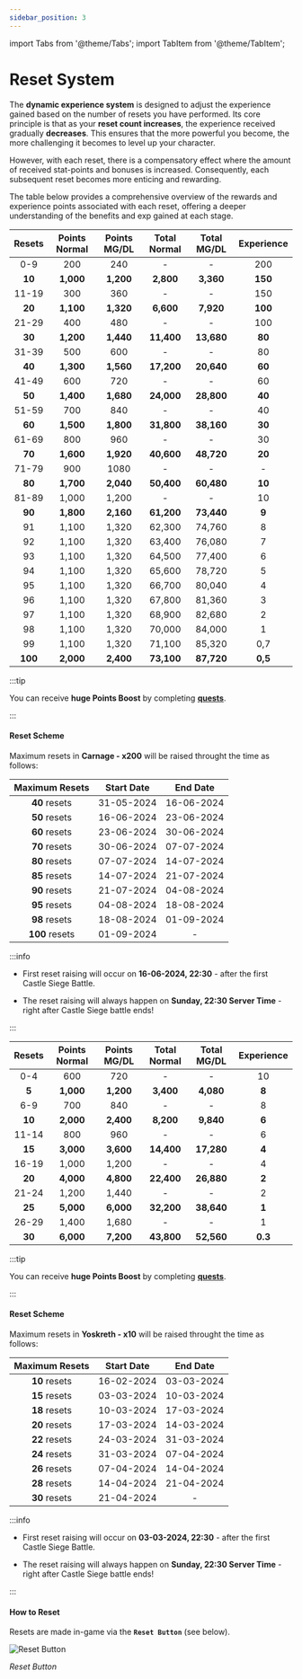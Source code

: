 ```yaml
---
sidebar_position: 3
---
```


import Tabs from '@theme/Tabs';
import TabItem from '@theme/TabItem';

# Reset System

The **dynamic experience system** is designed to adjust the experience gained based on the number of resets you have performed. Its core principle is that as your **reset count increases**, the experience received gradually **decreases**. This ensures that the more powerful you become, the more challenging it becomes to level up your character.

However, with each reset, there is a compensatory effect where the amount of received stat-points and bonuses is increased. Consequently, each subsequent reset becomes more enticing and rewarding.

The table below provides a comprehensive overview of the rewards and experience points associated with each reset, offering a deeper understanding of the benefits and exp gained at each stage.

<Tabs lazy>
  <TabItem value="carnage-200" label="Carnage - x200">

| Resets  | Points Normal | Points MG/DL | Total Normal | Total MG/DL | Experience |
| :-----: | :-----------: | :----------: | :----------: | :---------: | :--------: |
|   0-9   |      200      |     240      |      -       |      -      |    200     |
| **10**  |   **1,000**   |  **1,200**   |  **2,800**   |  **3,360**  |  **150**   |
|  11-19  |      300      |     360      |      -       |      -      |    150     |
| **20**  |   **1,100**   |  **1,320**   |  **6,600**   |  **7,920**  |  **100**   |
|  21-29  |      400      |     480      |      -       |      -      |    100     |
| **30**  |   **1,200**   |  **1,440**   |  **11,400**  | **13,680**  |   **80**   |
|  31-39  |      500      |     600      |      -       |      -      |     80     |
| **40**  |   **1,300**   |  **1,560**   |  **17,200**  | **20,640**  |   **60**   |
|  41-49  |      600      |     720      |      -       |      -      |     60     |
| **50**  |   **1,400**   |  **1,680**   |  **24,000**  | **28,800**  |   **40**   |
|  51-59  |      700      |     840      |      -       |      -      |     40     |
| **60**  |   **1,500**   |  **1,800**   |  **31,800**  | **38,160**  |   **30**   |
|  61-69  |      800      |     960      |      -       |      -      |     30     |
| **70**  |   **1,600**   |  **1,920**   |  **40,600**  | **48,720**  |   **20**   |
|  71-79  |      900      |     1080     |      -       |      -      |     -      |
| **80**  |   **1,700**   |  **2,040**   |  **50,400**  | **60,480**  |   **10**   |
|  81-89  |     1,000     |    1,200     |      -       |      -      |     10     |
| **90**  |   **1,800**   |  **2,160**   |  **61,200**  | **73,440**  |   **9**    |
|   91    |     1,100     |    1,320     |    62,300    |   74,760    |     8      |
|   92    |     1,100     |    1,320     |    63,400    |   76,080    |     7      |
|   93    |     1,100     |    1,320     |    64,500    |   77,400    |     6      |
|   94    |     1,100     |    1,320     |    65,600    |   78,720    |     5      |
|   95    |     1,100     |    1,320     |    66,700    |   80,040    |     4      |
|   96    |     1,100     |    1,320     |    67,800    |   81,360    |     3      |
|   97    |     1,100     |    1,320     |    68,900    |   82,680    |     2      |
|   98    |     1,100     |    1,320     |    70,000    |   84,000    |     1      |
|   99    |     1,100     |    1,320     |    71,100    |   85,320    |    0,7     |
| **100** |   **2,000**   |  **2,400**   |  **73,100**  | **87,720**  |  **0,5**   |

:::tip

You can receive **huge Points Boost** by completing [**quests**](/gameplay-systems/quest-system).

:::

#### Reset Scheme

Maximum resets in **Carnage - x200** will be raised throught the time as follows:

| Maximum Resets | Start Date |  End Date  |
| :------------: | :--------: | :--------: |
| **40** resets  | 31-05-2024 | 16-06-2024 |
| **50** resets  | 16-06-2024 | 23-06-2024 |
| **60** resets  | 23-06-2024 | 30-06-2024 |
| **70** resets  | 30-06-2024 | 07-07-2024 |
| **80** resets  | 07-07-2024 | 14-07-2024 |
| **85** resets  | 14-07-2024 | 21-07-2024 |
| **90** resets  | 21-07-2024 | 04-08-2024 |
| **95** resets  | 04-08-2024 | 18-08-2024 |
| **98** resets  | 18-08-2024 | 01-09-2024 |
| **100** resets | 01-09-2024 |     -      |

:::info

- First reset raising will occur on **16-06-2024, 22:30** - after the first Castle Siege Battle.

- The reset raising will always happen on **Sunday, 22:30 Server Time** - right after Castle Siege battle ends!

:::

  </TabItem>

  <TabItem value="yoskreth-10" label="Yoskreth - x10">

| Resets | Points Normal | Points MG/DL | Total Normal | Total MG/DL | Experience |
| :----: | :-----------: | :----------: | :----------: | :---------: | :--------: |
|  0-4   |      600      |     720      |      -       |      -      |     10     |
| **5**  |   **1,000**   |  **1,200**   |  **3,400**   |  **4,080**  |   **8**    |
|  6-9   |      700      |     840      |      -       |      -      |     8      |
| **10** |   **2,000**   |  **2,400**   |  **8,200**   |  **9,840**  |   **6**    |
| 11-14  |      800      |     960      |      -       |      -      |     6      |
| **15** |   **3,000**   |  **3,600**   |  **14,400**  | **17,280**  |   **4**    |
| 16-19  |     1,000     |    1,200     |      -       |      -      |     4      |
| **20** |   **4,000**   |  **4,800**   |  **22,400**  | **26,880**  |   **2**    |
| 21-24  |     1,200     |    1,440     |      -       |      -      |     2      |
| **25** |   **5,000**   |  **6,000**   |  **32,200**  | **38,640**  |   **1**    |
| 26-29  |     1,400     |    1,680     |      -       |      -      |     1      |
| **30** |   **6,000**   |  **7,200**   |  **43,800**  | **52,560**  |  **0.3**   |

:::tip

You can receive **huge Points Boost** by completing [**quests**](/gameplay-systems/quest-system).

:::

#### Reset Scheme

Maximum resets in **Yoskreth - x10** will be raised throught the time as follows:

| Maximum Resets | Start Date |  End Date  |
| :------------: | :--------: | :--------: |
| **10** resets  | 16-02-2024 | 03-03-2024 |
| **15** resets  | 03-03-2024 | 10-03-2024 |
| **18** resets  | 10-03-2024 | 17-03-2024 |
| **20** resets  | 17-03-2024 | 14-03-2024 |
| **22** resets  | 24-03-2024 | 31-03-2024 |
| **24** resets  | 31-03-2024 | 07-04-2024 |
| **26** resets  | 07-04-2024 | 14-04-2024 |
| **28** resets  | 14-04-2024 | 21-04-2024 |
| **30** resets  | 21-04-2024 |     -      |

:::info

- First reset raising will occur on **03-03-2024, 22:30** - after the first Castle Siege Battle.

- The reset raising will always happen on **Sunday, 22:30 Server Time** - right after Castle Siege battle ends!

:::

</TabItem>
</Tabs>

#### How to Reset

Resets are made in-game via the **`Reset Button`** (see below).

![Reset Button](/img/client-features/reset-btn.jpg)

_Reset Button_
